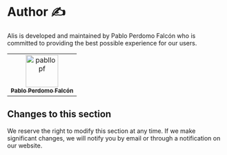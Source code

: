 # Author ✍️

Alis is developed and maintained by Pablo Perdomo Falcón who is committed to providing the best possible experience for
our users.

<!-- readme: pabllopf -start -->
<table>
<tr>
    <td align="center">
        <a href="https://github.com/pabllopf">
            <img src="https://avatars.githubusercontent.com/u/48176121?v=4" width="75;" alt="pabllopf"/>
            <br />
            <sub><b>Pablo Perdomo Falcón</b></sub>
        </a>
    </td></tr>
</table>
<!-- readme: pabllopf -end -->

## Changes to this section

We reserve the right to modify this section at any time. If we make significant changes, we will notify you by email or
through a notification on our website.
